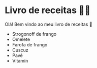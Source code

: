 # Livro de receitas  :man_cook:



Olá! Bem vindo ao meu livro de receitas :wave:

- Strogonoff de frango
- Omelete
- Farofa de frango
- Cuscuz
- Pavê
- Vitamin
